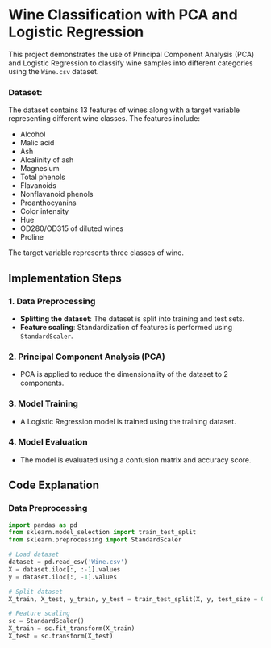 # Wine Classification with PCA and Logistic Regression

This project demonstrates the use of Principal Component Analysis (PCA) and Logistic Regression to classify wine samples into different categories using the `Wine.csv` dataset.

### Dataset:
The dataset contains 13 features of wines along with a target variable representing different wine classes. The features include:

- Alcohol
- Malic acid
- Ash
- Alcalinity of ash
- Magnesium
- Total phenols
- Flavanoids
- Nonflavanoid phenols
- Proanthocyanins
- Color intensity
- Hue
- OD280/OD315 of diluted wines
- Proline

The target variable represents three classes of wine.

## Implementation Steps

### 1. Data Preprocessing
- **Splitting the dataset**: The dataset is split into training and test sets.
- **Feature scaling**: Standardization of features is performed using `StandardScaler`.

### 2. Principal Component Analysis (PCA)
- PCA is applied to reduce the dimensionality of the dataset to 2 components.

### 3. Model Training
- A Logistic Regression model is trained using the training dataset.

### 4. Model Evaluation
- The model is evaluated using a confusion matrix and accuracy score.

## Code Explanation

### Data Preprocessing

```python
import pandas as pd
from sklearn.model_selection import train_test_split
from sklearn.preprocessing import StandardScaler

# Load dataset
dataset = pd.read_csv('Wine.csv')
X = dataset.iloc[:, :-1].values
y = dataset.iloc[:, -1].values

# Split dataset
X_train, X_test, y_train, y_test = train_test_split(X, y, test_size = 0.2, random_state = 0)

# Feature scaling
sc = StandardScaler()
X_train = sc.fit_transform(X_train)
X_test = sc.transform(X_test)
